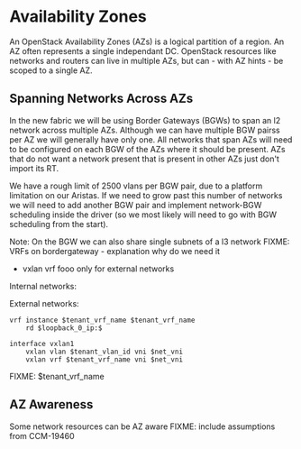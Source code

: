 # Availability Zones
An OpenStack Availability Zones (AZs) is a logical partition of a region. An AZ often represents a single independant
DC. OpenStack resources like networks and routers can live in multiple AZs, but can - with AZ hints - be scoped to a
single AZ.

## Spanning Networks Across AZs
In the new fabric we will be using Border Gateways (BGWs) to span an l2 network across multiple AZs. Although we can
have multiple BGW pairss per AZ we will generally have only one. All networks that span AZs will need to be configured
on each BGW of the AZs where it should be present. AZs that do not want a network present that is present in other AZs
just don't import its RT.

We have a rough limit of 2500 vlans per BGW pair, due to a platform limitation on our Aristas. If we need to grow
past this number of networks we will need to add another BGW pair and implement network-BGW scheduling inside the
driver (so we most likely will need to go with BGW scheduling from the start).

Note: On the BGW we can also share single subnets of a l3 network
FIXME: VRFs on bordergateway - explanation why do we need it
 * vxlan vrf fooo only for external networks

Internal networks:

External networks:
```
vrf instance $tenant_vrf_name $tenant_vrf_name
    rd $loopback_0_ip:$

interface vxlan1
    vxlan vlan $tenant_vlan_id vni $net_vni
    vxlan vrf $tenant_vrf_name vni $net_vni
```
FIXME: $tenant_vrf_name

## AZ Awareness
Some network resources can be AZ aware
FIXME: include assumptions from CCM-19460
